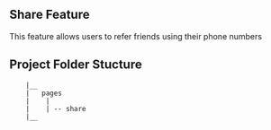 ## Share Feature
This feature allows users to refer friends using their phone numbers

## Project Folder Stucture 
``` pwa
    |__
    |   pages
    |    |
    |    | -- share
    |__       
``` 